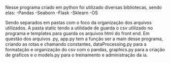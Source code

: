 Nesse programa criado em python foi utilizado diversas bibliotecas, sendo elas:
-Pandas
-Seaborn
-Flask 
-Sklearn
-OS

Sendo separados em pastas com o foco da organização dos arquivos utilizados. A pasta static tendo a utilidade de guarda o csv utilizado no programa e templates para guarda os arquivos html do front end.
Em questão dos arquivos .py, app.py tem a função ser a main desse programa, criando as rotas e chamando constantes, dataProcessing.py para a formatação e organização do csv com o pandas, graphics.py para a criação de grafícos e o models.py para o treinamento e administração da ia.
